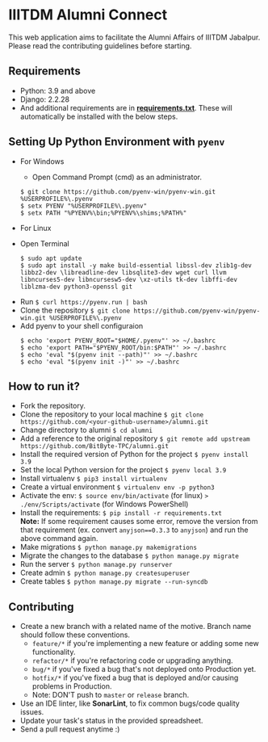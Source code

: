 # IIITDM Alumni Connect   
  This web application aims to facilitate the Alumni Affairs of IIITDM Jabalpur. Please read the contributing guidelines before starting.

## Requirements

 * Python: 3.9 and above
 * Django: 2.2.28 
 * And additional requirements are in [**requirements.txt**](./requirements.txt). These will automatically be installed with the below steps.

## Setting Up Python Environment with `pyenv`

* For Windows
  - Open Command Prompt (cmd) as an administrator.
  ```
  $ git clone https://github.com/pyenv-win/pyenv-win.git %USERPROFILE%\.pyenv
  $ setx PYENV "%USERPROFILE%\.pyenv"
  $ setx PATH "%PYENV%\bin;%PYENV%\shims;%PATH%"
  ```
  
* For Linux 
 - Open Terminal
   ```
   $ sudo apt update
   $ sudo apt install -y make build-essential libssl-dev zlib1g-dev libbz2-dev \libreadline-dev libsqlite3-dev wget curl llvm libncurses5-dev libncursesw5-dev \xz-utils tk-dev libffi-dev liblzma-dev python3-openssl git
   ```
- Run `$ curl https://pyenv.run | bash`
- Clone the repository `$ git clone https://github.com/pyenv-win/pyenv-win.git %USERPROFILE%\.pyenv`
- Add pyenv to your shell configuraion
  ```
  $ echo 'export PYENV_ROOT="$HOME/.pyenv"' >> ~/.bashrc
  $ echo 'export PATH="$PYENV_ROOT/bin:$PATH"' >> ~/.bashrc
  $ echo 'eval "$(pyenv init --path)"' >> ~/.bashrc
  $ echo 'eval "$(pyenv init -)"' >> ~/.bashrc
  ```
## How to run it?

  * Fork the repository.
  * Clone the repository to your local machine `$ git clone https://github.com/<your-github-username>/alumni.git`
  * Change directory to alumni `$ cd alumni`
  * Add a reference to the original repository `$ git remote add upstream https://github.com/BitByte-TPC/alumni.git`
  * Install the required version of Python for the project `$ pyenv install 3.9`
  * Set the local Python version for the project `$ pyenv local 3.9`
  * Install virtualenv `$ pip3 install virtualenv`  
  * Create a virtual environment `$ virtualenv env -p python3`
  * Activate the env: `$ source env/bin/activate` (for linux) `> ./env/Scripts/activate` (for Windows PowerShell)
  * Install the requirements: `$ pip install -r requirements.txt`  
    **Note:** If some requirement causes some error, remove the version from that requirement (ex. convert `anyjson==0.3.3` to `anyjson`) and run the above command again.
  * Make migrations `$ python manage.py makemigrations`
  * Migrate the changes to the database `$ python manage.py migrate`
  * Run the server `$ python manage.py runserver`
  * Create admin `$ python manage.py createsuperuser`
  * Create tables `$ python manage.py migrate --run-syncdb`

## Contributing  
  * Create a new branch with a related name of the motive. Branch name should follow these conventions. 
    - `feature/*` if you're implementing a new feature or adding some new functionality.
    - `refactor/*` if you're refactoring code or upgrading anything.
    - `bug/*` if you've fixed a bug that's not deployed onto Production yet.
    - `hotfix/*` if you've fixed a bug that is deployed and/or causing problems in Production.
    - Note: DON'T push to `master` or `release` branch.
  * Use an IDE linter, like **SonarLint**, to fix common bugs/code quality issues. 
  * Update your task's status in the provided spreadsheet.
  * Send a pull request anytime :)  
  
